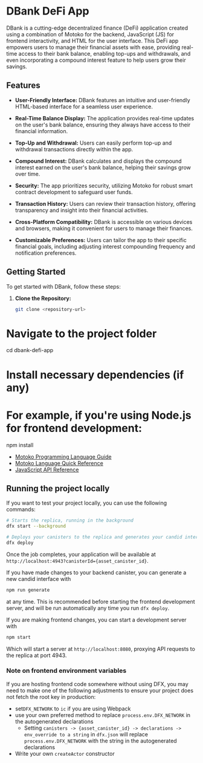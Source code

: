 # DBank DeFi App

DBank is a cutting-edge decentralized finance (DeFi) application created using a combination of Motoko for the backend, JavaScript (JS) for frontend interactivity, and HTML for the user interface. This DeFi app empowers users to manage their financial assets with ease, providing real-time access to their bank balance, enabling top-ups and withdrawals, and even incorporating a compound interest feature to help users grow their savings.

## Features

- **User-Friendly Interface:** DBank features an intuitive and user-friendly HTML-based interface for a seamless user experience.

- **Real-Time Balance Display:** The application provides real-time updates on the user's bank balance, ensuring they always have access to their financial information.

- **Top-Up and Withdrawal:** Users can easily perform top-up and withdrawal transactions directly within the app.

- **Compound Interest:** DBank calculates and displays the compound interest earned on the user's bank balance, helping their savings grow over time.

- **Security:** The app prioritizes security, utilizing Motoko for robust smart contract development to safeguard user funds.

- **Transaction History:** Users can review their transaction history, offering transparency and insight into their financial activities.

- **Cross-Platform Compatibility:** DBank is accessible on various devices and browsers, making it convenient for users to manage their finances.

- **Customizable Preferences:** Users can tailor the app to their specific financial goals, including adjusting interest compounding frequency and notification preferences.

## Getting Started

To get started with DBank, follow these steps:

1. **Clone the Repository:**
   ```bash
   git clone <repository-url>
   
# Navigate to the project folder
cd dbank-defi-app

# Install necessary dependencies (if any)
# For example, if you're using Node.js for frontend development:
npm install


- [Motoko Programming Language Guide](https://internetcomputer.org/docs/current/developer-docs/build/cdks/motoko-dfinity/motoko/)
- [Motoko Language Quick Reference](https://internetcomputer.org/docs/current/references/motoko-ref/)
- [JavaScript API Reference](https://erxue-5aaaa-aaaab-qaagq-cai.raw.icp0.io)



## Running the project locally

If you want to test your project locally, you can use the following commands:

```bash
# Starts the replica, running in the background
dfx start --background

# Deploys your canisters to the replica and generates your candid interface
dfx deploy
```

Once the job completes, your application will be available at `http://localhost:4943?canisterId={asset_canister_id}`.

If you have made changes to your backend canister, you can generate a new candid interface with

```bash
npm run generate
```

at any time. This is recommended before starting the frontend development server, and will be run automatically any time you run `dfx deploy`.

If you are making frontend changes, you can start a development server with

```bash
npm start
```

Which will start a server at `http://localhost:8080`, proxying API requests to the replica at port 4943.

### Note on frontend environment variables

If you are hosting frontend code somewhere without using DFX, you may need to make one of the following adjustments to ensure your project does not fetch the root key in production:

- set`DFX_NETWORK` to `ic` if you are using Webpack
- use your own preferred method to replace `process.env.DFX_NETWORK` in the autogenerated declarations
  - Setting `canisters -> {asset_canister_id} -> declarations -> env_override to a string` in `dfx.json` will replace `process.env.DFX_NETWORK` with the string in the autogenerated declarations
- Write your own `createActor` constructor
